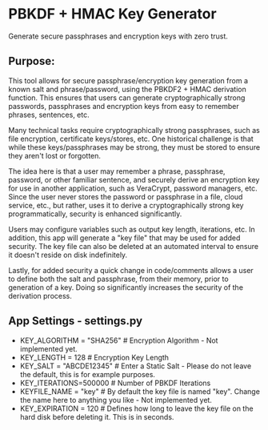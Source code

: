 # PBKDF + HMAC Key Generator
Generate secure passphrases and encryption keys with zero trust.
## Purpose:
This tool allows for secure passphrase/encryption key generation from a known salt and phrase/password, using the PBKDF2 + HMAC derivation function. This ensures that users can generate cryptographically strong passwords, passphrases and encryption keys from easy to remember phrases, sentences, etc. 

Many technical tasks require cryptographically strong passphrases, such as file encryption, certificate keys/stores, etc. One historical challenge is that while these keys/passphrases may be strong, they must be stored to ensure they aren't lost or forgotten.

The idea here is that a user may remember a phrase, passphrase, password, or other familiar sentence, and securely derive an encryption key for use in another application, such as VeraCrypt, password managers, etc. Since the user never stores the password or passphrase in a file, cloud service, etc., but rather, uses it to derive a cryptographically strong key programmatically, security is enhanced significantly. 

Users may configure variables such as output key length, iterations, etc. In addition, this app will generate a "key file" that may be used for added security. The key file can also be deleted at an automated interval to ensure it doesn't reside on disk indefinitely. 

Lastly, for added security a quick change in code/comments allows a user to define both the salt and passphrase, from their memory, prior to generation of a key. Doing so significantly increases the security of the derivation process.

## App Settings - settings.py 
- KEY_ALGORITHM = "SHA256"  # Encryption Algorithm - Not implemented yet.
- KEY_LENGTH = 128          # Encryption Key Length
- KEY_SALT = "ABCDE12345"   # Enter a Static Salt - Please do not leave the default, this is for example purposes.
- KEY_ITERATIONS=500000     # Number of PBKDF Iterations
- KEYFILE_NAME = "key"      # By default the key file is named "key". Change the name here to anything you like - Not implemented yet.
- KEY_EXPIRATION = 120      # Defines how long to leave the key file on the hard disk before deleting it. This is in seconds.